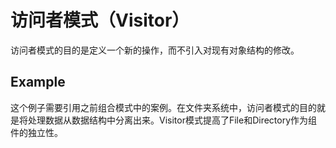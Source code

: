 # 访问者模式（Visitor）
访问者模式的目的是定义一个新的操作，而不引入对现有对象结构的修改。
## Example
这个例子需要引用之前组合模式中的案例。在文件夹系统中，访问者模式的目的就是将处理数据从数据结构中分离出来。Visitor模式提高了File和Directory作为组件的独立性。